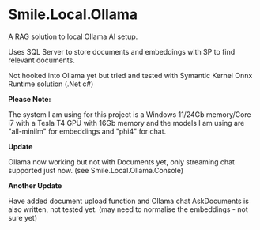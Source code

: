 # Smile.Local.Ollama

A RAG solution to local Ollama AI setup.

Uses SQL Server to store documents and embeddings with SP to find relevant documents.

Not hooked into Ollama yet but tried and tested with Symantic Kernel Onnx Runtime solution (.Net c#)

**Please Note:**

The system I am using for this project is a Windows 11/24Gb memory/Core i7 with a Tesla T4 GPU with 16Gb memory
and the models I am using are "all-minilm" for embeddings and "phi4" for chat.

**Update**

Ollama now working but not with Documents yet, only streaming chat supported just now.
(see Smile.Local.Ollama.Console)

**Another Update**

Have added document upload function and Ollama chat AskDocuments is also written, not tested yet.
(may need to normalise the embeddings - not sure yet)
